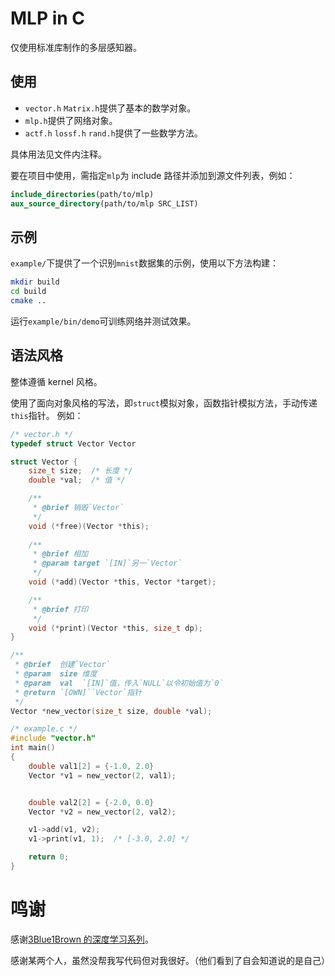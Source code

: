 # MLP in C

仅使用标准库制作的多层感知器。

## 使用

- `vector.h` `Matrix.h`提供了基本的数学对象。
- `mlp.h`提供了网络对象。
- `actf.h` `lossf.h` `rand.h`提供了一些数学方法。

具体用法见文件内注释。

要在项目中使用，需指定`mlp`为 include 路径并添加到源文件列表，例如：
```cmake
include_directories(path/to/mlp)
aux_source_directory(path/to/mlp SRC_LIST)
```

## 示例

`example/`下提供了一个识别`mnist`数据集的示例，使用以下方法构建：
```bash
mkdir build
cd build
cmake ..
```
运行`example/bin/demo`可训练网络并测试效果。

## 语法风格

整体遵循 kernel 风格。

使用了面向对象风格的写法，即`struct`模拟对象，函数指针模拟方法，手动传递`this`指针。
例如：
```c
/* vector.h */
typedef struct Vector Vector

struct Vector {
	size_t size;  /* 长度 */
	double *val;  /* 值 */

	/**
	 * @brief 销毁`Vector`
	 */
	void (*free)(Vector *this);
	
	/**
	 * @brief 相加
	 * @param target `[IN]`另一`Vector`
	 */
	void (*add)(Vector *this, Vector *target);

	/**
	 * @brief 打印
	 */
	void (*print)(Vector *this, size_t dp);
}

/**
 * @brief  创建`Vector`
 * @param  size 维度
 * @param  val  `[IN]`值，传入`NULL`以令初始值为`0`
 * @return `[OWN]``Vector`指针
 */
Vector *new_vector(size_t size, double *val);
```
```c
/* example.c */
#include "vector.h"
int main()
{
	double val1[2] = {-1.0, 2.0}
	Vector *v1 = new_vector(2, val1);


	double val2[2] = {-2.0, 0.0}
	Vector *v2 = new_vector(2, val2);

	v1->add(v1, v2);
	v1->print(v1, 1);  /* [-3.0, 2.0] */

	return 0;
}

```

# 鸣谢
感谢[3Blue1Brown 的深度学习系列](https://space.bilibili.com/88461692/lists/1528929?type=series)。

感谢某两个人，虽然没帮我写代码但对我很好。（他们看到了自会知道说的是自己）
